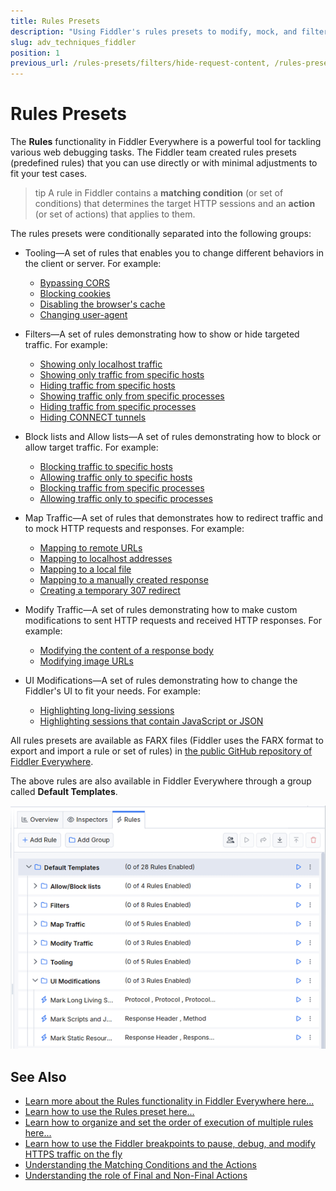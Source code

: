 ```yaml
---
title: Rules Presets
description: "Using Fiddler's rules presets to modify, mock, and filter HTTPS traffic."
slug: adv_techniques_fiddler
position: 1
previous_url: /rules-presets/filters/hide-request-content, /rules-presets/ui-modifications/mark-static-resources
---
```


# Rules Presets

The **Rules** functionality in Fiddler Everywhere is a powerful tool for tackling various web debugging tasks. The Fiddler team created rules presets (predefined rules) that you can use directly or with minimal adjustments to fit your test cases.

>tip A rule in Fiddler contains a **matching condition** (or set of conditions) that determines the target HTTP sessions and an **action** (or set of actions) that applies to them.

The rules presets were conditionally separated into the following groups:

- Tooling&mdash;A set of rules that enables you to change different behaviors in the client or server. For example:
   * [Bypassing CORS](slug://adv_bypass_cors)
   * [Blocking cookies](slug://adv_block_cookies)
   * [Disabling the browser's cache](slug://adv_disable_cache)
   * [Changing user-agent](slug://adv_changing_user_agent)

- Filters&mdash;A set of rules demonstrating how to show or hide targeted traffic. For example:
   * [Showing only localhost traffic](slug://adv_show_only_localhost)
   * [Showing only traffic from specific hosts](slug://adv_show_only_specific_hosts)
   * [Hiding traffic from specific hosts](slug://adv_hide_specific_hosts)
   * [Showing traffic only from specific processes](slug://adv_show_only_specific_processes)
   * [Hiding traffic from specific processes](slug://adv_hide_specific_processes)
   * [Hiding CONNECT tunnels](slug://adv_hide_connect_tunnels)

- Block lists and Allow lists&mdash;A set of rules demonstrating how to block or allow target traffic. For example:
    * [Blocking traffic to specific hosts](slug://adv_block_traffic_hosts)
    * [Allowing traffic only to specific hosts](slug://adv_allow_traffic_hosts)
    * [Blocking traffic from specific processes](slug://adv_allow_traffic_processes)
    * [Allowing traffic only to specific processes](slug://adv_block_traffic_processes)

- Map Traffic&mdash;A set of rules that demonstrates how to redirect traffic and to mock HTTP requests and responses. For example:
    * [Mapping to remote URLs](slug://adv_map_remote_url)
    * [Mapping to localhost addresses](slug://adv_map_remote_localhost)
    * [Mapping to a local file](slug://adv_map_local_file)
    * [Mapping to a manually created response](slug://adv_map_local_manual)
    * [Creating a temporary 307 redirect](slug://adv_temp_redirect_307)

- Modify Traffic&mdash;A set of rules demonstrating how to make custom modifications to sent HTTP requests and received HTTP responses. For example:
    * [Modifying the content of a response body](slug://adv_modify_response_body)
    * [Modifying image URLs](slug://adv_modify_image_url)

- UI Modifications&mdash;A set of rules demonstrating how to change the Fiddler's UI to fit your needs. For example:
    * [Highlighting long-living sessions](slug://adv_marking_long_living_sessions)
    * [Highlighting sessions that contain JavaScript or JSON](slug://adv_marking_scripts_jsons)

All rules presets are available as FARX files (Fiddler uses the FARX format to export and import a rule or set of rules) in
<a href="https://github.com/telerik/fiddler-everywhere/tree/master/rules" target="_blank">the public GitHub repository of Fiddler Everywhere</a>.

The above rules are also available in Fiddler Everywhere through a group called **Default Templates**.

![the "Default Templates" group in Fiddler Everywhere](../images/rules/default-templates.png)

## See Also

- [Learn more about the Rules functionality in Fiddler Everywhere here...](slug://modify-traffic-get-started)
- [Learn how to use the Rules preset here...](slug://how-to-use-fiddler-rules-to-modify-traffic)
- [Learn how to organize and set the order of execution of multiple rules here...](slug://rulesbuilder-get-started)
- [Learn how to use the Fiddler breakpoints to pause, debug, and modify HTTPS traffic on the fly](slug://rulesbuilder-breakpoints)
- [Understanding the Matching Conditions and the Actions](slug://fiddler-rules-actions#conditions)
- [Understanding the role of Final and Non-Final Actions](slug://fiddler-rules-actions#final-and-non-final-actions)